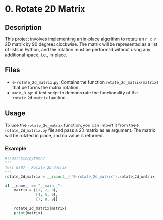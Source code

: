 # 0. Rotate 2D Matrix

## Description

This project involves implementing an in-place algorithm to rotate an `n x n` 2D matrix by 90 degrees clockwise. The matrix will be represented as a list of lists in Python, and the rotation must be performed without using any additional space, i.e., in-place.

## Files

- `0-rotate_2d_matrix.py`: Contains the function `rotate_2d_matrix(matrix)` that performs the matrix rotation.
- `main_0.py`: A test script to demonstrate the functionality of the `rotate_2d_matrix` function.

## Usage

To use the `rotate_2d_matrix` function, you can import it from the `0-rotate_2d_matrix.py` file and pass a 2D matrix as an argument. The matrix will be rotated in place, and no value is returned.

### Example

```python
#!/usr/bin/python3
"""
Test 0x07 - Rotate 2D Matrix
"""
rotate_2d_matrix = __import__('0-rotate_2d_matrix').rotate_2d_matrix

if __name__ == "__main__":
    matrix = [[1, 2, 3],
              [4, 5, 6],
              [7, 8, 9]]

    rotate_2d_matrix(matrix)
    print(matrix)

